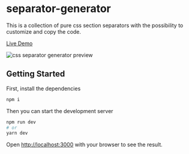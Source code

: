 # separator-generator

This is a collection of pure css section separators with the possibility to customize and copy the code.

[Live Demo](https://wweb.dev/resources/css-separator-generator)

![css separator generator preview](https://res.cloudinary.com/wwebdev/image/upload//v1585478579/resources/css-separator-generator_gsgzyp.png)


## Getting Started

First, install the dependencies

```bash
npm i
```


Then you can start the development server

```bash
npm run dev
# or
yarn dev
```

Open [http://localhost:3000](http://localhost:3000) with your browser to see the result.

